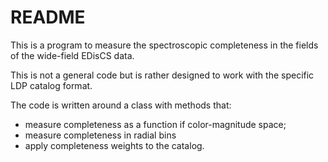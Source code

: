 # README
This is a program to measure the spectroscopic completeness in the fields of the wide-field EDisCS data. 

This is not a general code but is rather designed to work with the specific LDP catalog format.

The code is written around a class with methods that:
* measure completeness as a function if color-magnitude space;
* measure completeness in radial bins
* apply completeness weights to the catalog.
